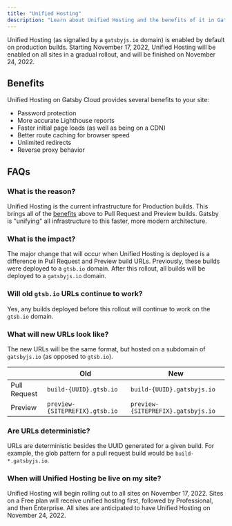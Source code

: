 ```yaml
---
title: "Unified Hosting"
description: "Learn about Unified Hosting and the benefits of it in Gatsby Cloud"
---
```


Unified Hosting (as signalled by a `gatsbyjs.io` domain) is enabled by default on production builds. Starting November 17, 2022, Unified Hosting will be enabled on all sites in a gradual rollout, and will be finished on November 24, 2022.

## Benefits

Unified Hosting on Gatsby Cloud provides several benefits to your site:

- Password protection
- More accurate Lighthouse reports
- Faster initial page loads (as well as being on a CDN)
- Better route caching for browser speed
- Unlimited redirects
- Reverse proxy behavior

## FAQs

### What is the reason?

Unified Hosting is the current infrastructure for Production builds. This brings all of the [benefits](#benefits) above to Pull Request and Preview builds. Gatsby is "unifying" all infrastructure to this faster, more modern architecture.

### What is the impact?

The major change that will occur when Unified Hosting is deployed is a difference in Pull Request and Preview build URLs. Previously, these builds were deployed to a `gtsb.io` domain. After this rollout, all builds will be deployed to a `gatsbyjs.io` domain.

### Will old `gtsb.io` URLs continue to work?

Yes, any builds deployed before this rollout will continue to work on the `gtsb.io` domain.

### What will new URLs look like?

The new URLs will be the same format, but hosted on a subdomain of `gatsbyjs.io` (as opposed to `gtsb.io`).

|              | Old                            | New                                |
| ------------ | ------------------------------ | ---------------------------------- |
| Pull Request | `build-{UUID}.gtsb.io`         | `build-{UUID}.gatsbyjs.io`         |
| Preview      | `preview-{SITEPREFIX}.gtsb.io` | `preview-{SITEPREFIX}.gatsbyjs.io` |

### Are URLs deterministic?

URLs are deterministic besides the UUID generated for a given build. For example, the glob pattern for a pull request build would be `build-*.gatsbyjs.io`.

### When will Unified Hosting be live on my site?

Unified Hosting will begin rolling out to all sites on November 17, 2022. Sites on a Free plan will receive unified hosting first, followed by Professional, and then Enterprise. All sites are anticipated to have Unified Hosting on November 24, 2022.
